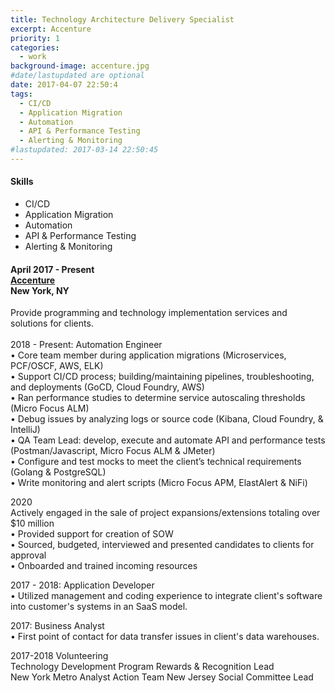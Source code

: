 ```yaml
---
title: Technology Architecture Delivery Specialist
excerpt: Accenture
priority: 1
categories:
  - work
background-image: accenture.jpg
#date/lastupdated are optional
date: 2017-04-07 22:50:4
tags:
  - CI/CD
  - Application Migration
  - Automation
  - API & Performance Testing
  - Alerting & Monitoring
#lastupdated: 2017-03-14 22:50:45
---
```


<h4>Skills</h4>
<ul class="techlist">
<li><span class="tech">CI/CD</span></li>
<li><span class="tech">Application Migration</span></li>
<li><span class="tech">Automation</span></li>
<li><span class="tech">API & Performance Testing</span></li>
<li><span class="tech">Alerting & Monitoring</span></li>
</ul>

<h4>April 2017 - Present<br>
<a href = "https://www.accenture.com" target="_blank">Accenture</a><br>
New York, NY</h4>

Provide programming and technology implementation services and solutions for clients.<br><br>
2018 - Present: Automation Engineer<br>
• Core team member during application migrations (Microservices, PCF/OSCF, AWS, ELK)<br>
• Support CI/CD process; building/maintaining pipelines, troubleshooting, and deployments (GoCD, Cloud Foundry, AWS)<br>
• Ran performance studies to determine service autoscaling thresholds (Micro Focus ALM)<br>
• Debug issues by analyzing logs or source code (Kibana, Cloud Foundry, & IntelliJ)<br>
• QA Team Lead: develop, execute and automate API and performance tests (Postman/Javascript, Micro Focus ALM & JMeter)<br>
• Configure and test mocks to meet the client’s technical requirements (Golang & PostgreSQL)<br>
• Write monitoring and alert scripts (Micro Focus APM, ElastAlert & NiFi)<br>

2020<br>
Actively engaged in the sale of project expansions/extensions totaling over $10 million<br>
• Provided support for creation of SOW<br>
• Sourced, budgeted, interviewed and presented candidates to clients for approval<br>
• Onboarded and trained incoming resources<br>

2017 - 2018: Application Developer<br>
• Utilized management and coding experience to integrate client's software into customer's systems in an SaaS model.<br>

2017: Business Analyst<br>
• First point of contact for data transfer issues in client's data warehouses.<br>

2017-2018 Volunteering<br>
Technology Development Program Rewards & Recognition Lead<br>
New York Metro Analyst Action Team New Jersey Social Committee Lead
